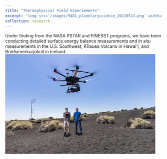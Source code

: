 ```yaml
---
title: "Thermophysical Field Experiements"
excerpt: "<img src='/images/9481_planetaryscience_20210513.png' width='450'/>"
collection: research
---
```

Under finding from the NASA PSTAR and FINESST programs, we have been conducting detailed surface energy balance measurements and _in situ_ measurements in the U.S. Southwest, Kīlauea Volcano in Hawai'i, and Breiðamerkurjökull in Iceland. <br/><img src='/images/9481_planetaryscience_20210513.png'>